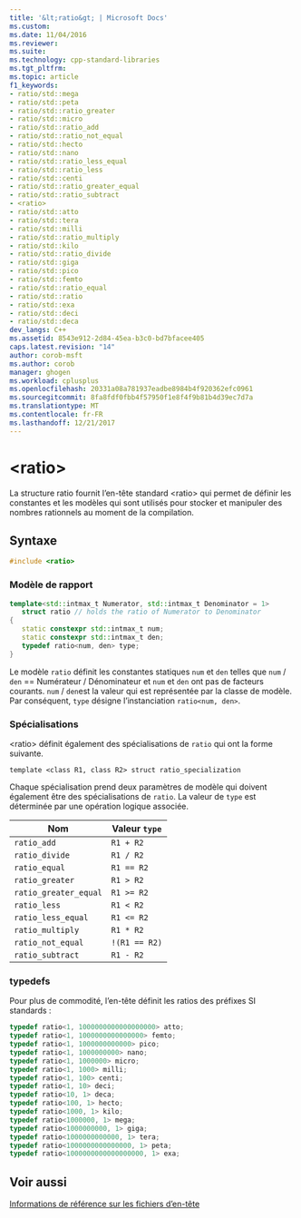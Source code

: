 ```yaml
---
title: '&lt;ratio&gt; | Microsoft Docs'
ms.custom: 
ms.date: 11/04/2016
ms.reviewer: 
ms.suite: 
ms.technology: cpp-standard-libraries
ms.tgt_pltfrm: 
ms.topic: article
f1_keywords:
- ratio/std::mega
- ratio/std::peta
- ratio/std::ratio_greater
- ratio/std::micro
- ratio/std::ratio_add
- ratio/std::ratio_not_equal
- ratio/std::hecto
- ratio/std::nano
- ratio/std::ratio_less_equal
- ratio/std::ratio_less
- ratio/std::centi
- ratio/std::ratio_greater_equal
- ratio/std::ratio_subtract
- <ratio>
- ratio/std::atto
- ratio/std::tera
- ratio/std::milli
- ratio/std::ratio_multiply
- ratio/std::kilo
- ratio/std::ratio_divide
- ratio/std::giga
- ratio/std::pico
- ratio/std::femto
- ratio/std::ratio_equal
- ratio/std::ratio
- ratio/std::exa
- ratio/std::deci
- ratio/std::deca
dev_langs: C++
ms.assetid: 8543e912-2d84-45ea-b3c0-bd7bfacee405
caps.latest.revision: "14"
author: corob-msft
ms.author: corob
manager: ghogen
ms.workload: cplusplus
ms.openlocfilehash: 20331a08a781937eadbe8984b4f920362efc0961
ms.sourcegitcommit: 8fa8fdf0fbb4f57950f1e8f4f9b81b4d39ec7d7a
ms.translationtype: MT
ms.contentlocale: fr-FR
ms.lasthandoff: 12/21/2017
---
```

# <a name="ltratiogt"></a>&lt;ratio&gt;

La structure ratio fournit l’en-tête standard \<ratio> qui permet de définir les constantes et les modèles qui sont utilisés pour stocker et manipuler des nombres rationnels au moment de la compilation.  
  
## <a name="syntax"></a>Syntaxe  
  
```cpp  
#include <ratio>  
```  
  
### <a name="ratio-template"></a>Modèle de rapport  

```cpp
template<std::intmax_t Numerator, std::intmax_t Denominator = 1>
   struct ratio // holds the ratio of Numerator to Denominator
{
   static constexpr std::intmax_t num;
   static constexpr std::intmax_t den;
   typedef ratio<num, den> type;
}
```  

Le modèle `ratio` définit les constantes statiques `num` et `den` telles que `num`  /  `den` == Numérateur / Dénominateur et `num` et `den` ont pas de facteurs courants. `num` / `den`est la valeur qui est représentée par la classe de modèle. Par conséquent, `type` désigne l’instanciation `ratio<num, den>`.  
  
### <a name="specializations"></a>Spécialisations

\<ratio> définit également des spécialisations de `ratio` qui ont la forme suivante.  
  
`template <class R1, class R2> struct ratio_specialization`  
  
Chaque spécialisation prend deux paramètres de modèle qui doivent également être des spécialisations de `ratio`. La valeur de `type` est déterminée par une opération logique associée.  
  
|Nom|Valeur `type`|  
|----------|------------------|  
|`ratio_add`|`R1 + R2`|  
|`ratio_divide`|`R1 / R2`|  
|`ratio_equal`|`R1 == R2`|  
|`ratio_greater`|`R1 > R2`|  
|`ratio_greater_equal`|`R1 >= R2`|  
|`ratio_less`|`R1 < R2`|  
|`ratio_less_equal`|`R1 <= R2`|  
|`ratio_multiply`|`R1 * R2`|  
|`ratio_not_equal`|`!(R1 == R2)`|  
|`ratio_subtract`|`R1 - R2`|  
  
### <a name="typedefs"></a>typedefs  

Pour plus de commodité, l’en-tête définit les ratios des préfixes SI standards :
  
```cpp
typedef ratio<1, 1000000000000000000> atto;
typedef ratio<1, 1000000000000000> femto;
typedef ratio<1, 1000000000000> pico;
typedef ratio<1, 1000000000> nano;
typedef ratio<1, 1000000> micro;
typedef ratio<1, 1000> milli;
typedef ratio<1, 100> centi;
typedef ratio<1, 10> deci;
typedef ratio<10, 1> deca;
typedef ratio<100, 1> hecto;
typedef ratio<1000, 1> kilo;
typedef ratio<1000000, 1> mega;
typedef ratio<1000000000, 1> giga;
typedef ratio<1000000000000, 1> tera;
typedef ratio<1000000000000000, 1> peta;
typedef ratio<1000000000000000000, 1> exa;
```  
  
## <a name="see-also"></a>Voir aussi  
 [Informations de référence sur les fichiers d’en-tête](../standard-library/cpp-standard-library-header-files.md)



